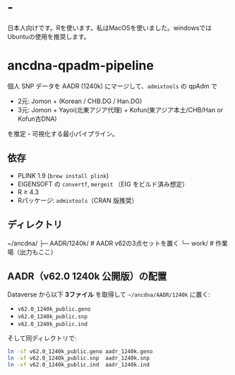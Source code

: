 # -
日本人向けです。Rを使います。私はMacOSを使いました。windowsではUbuntuの使用を推奨します。

# ancdna-qpadm-pipeline
個人 SNP データを AADR (1240k) にマージして、`admixtools` の qpAdm で
- 2元: Jomon + (Korean / CHB.DG / Han.DG)
- 3元: Jomon + Yayoi(北東アジア代理) + Kofun(東アジア本土/CHB/Han or Kofun古DNA)

を推定・可視化する最小パイプライン。

## 依存
- PLINK 1.9 (`brew install plink`)
- EIGENSOFT の `convertf`, `mergeit` （EIG をビルド済み想定）
- R ≥ 4.3
- Rパッケージ: `admixtools`（CRAN 版推奨）

## ディレクトリ
~/ancdna/
├─ AADR/1240k/ # AADR v62の3点セットを置く
└─ work/ # 作業場（出力もここ）


## AADR（v62.0 1240k 公開版）の配置
Dataverse から以下 **3ファイル** を取得して `~/ancdna/AADR/1240k` に置く:
- `v62.0_1240k_public.geno`
- `v62.0_1240k_public.snp`
- `v62.0_1240k_public.ind`

そして同ディレクトリで:
```bash
ln -sf v62.0_1240k_public.geno aadr_1240k.geno
ln -sf v62.0_1240k_public.snp  aadr_1240k.snp
ln -sf v62.0_1240k_public.ind  aadr_1240k.ind

